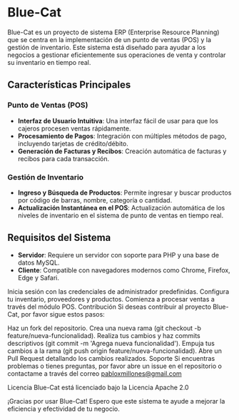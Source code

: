# Blue-Cat

Blue-Cat es un proyecto de sistema ERP (Enterprise Resource Planning) que se centra en la implementación de un punto de ventas (POS) y la gestión de inventario. Este sistema está diseñado para ayudar a los negocios a gestionar eficientemente sus operaciones de venta y controlar su inventario en tiempo real.

## Características Principales

### Punto de Ventas (POS)
- **Interfaz de Usuario Intuitiva**: Una interfaz fácil de usar para que los cajeros procesen ventas rápidamente.
- **Procesamiento de Pagos**: Integración con múltiples métodos de pago, incluyendo tarjetas de crédito/débito.
- **Generación de Facturas y Recibos**: Creación automática de facturas y recibos para cada transacción.

### Gestión de Inventario
- **Ingreso y Búsqueda de Productos**: Permite ingresar y buscar productos por código de barras, nombre, categoría o cantidad.
- **Actualización Instantánea en el POS**: Actualización automática de los niveles de inventario en el sistema de punto de ventas en tiempo real.

## Requisitos del Sistema

- **Servidor**: Requiere un servidor con soporte para PHP y una base de datos MySQL.
- **Cliente**: Compatible con navegadores modernos como Chrome, Firefox, Edge y Safari.


Inicia sesión con las credenciales de administrador predefinidas.
Configura tu inventario, proveedores y productos.
Comienza a procesar ventas a través del módulo POS.
Contribución
Si deseas contribuir al proyecto Blue-Cat, por favor sigue estos pasos:

Haz un fork del repositorio.
Crea una nueva rama (git checkout -b feature/nueva-funcionalidad).
Realiza tus cambios y haz commits descriptivos (git commit -m 'Agrega nueva funcionalidad').
Empuja tus cambios a la rama (git push origin feature/nueva-funcionalidad).
Abre un Pull Request detallando los cambios realizados.
Soporte
Si encuentras problemas o tienes preguntas, por favor abre un issue en el repositorio o contactame  a través del correo pabloxmillones@gmail.com

Licencia
Blue-Cat está licenciado bajo la Licencia Apache 2.0

¡Gracias por usar Blue-Cat! Espero que este sistema te ayude a mejorar la eficiencia y efectividad de tu negocio.
